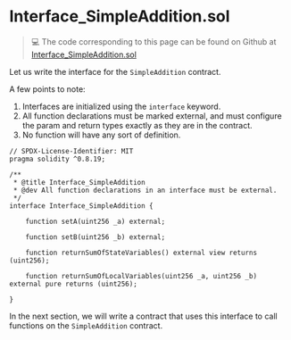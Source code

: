 # Interface_SimpleAddition.sol

> 💻 The code corresponding to this page can be found on Github at [Interface_SimpleAddition.sol](https://github.com/Genesis3800/Solidity-in-Foundry-Repo/blob/main/src/SolidityBasics/Interfaces/Interface_SimpleAddition.sol)

Let us write the interface for the `SimpleAddition` contract.

A few points to note:

1. Interfaces are initialized using the `interface` keyword.
2. All function declarations must be marked external, and must configure the param and return types exactly as they are in the contract.
3. No function will have any sort of definition.  

```solidity
// SPDX-License-Identifier: MIT
pragma solidity ^0.8.19;

/**
 * @title Interface_SimpleAddition
 * @dev All function declarations in an interface must be external.
 */
interface Interface_SimpleAddition {

    function setA(uint256 _a) external;

    function setB(uint256 _b) external;

    function returnSumOfStateVariables() external view returns (uint256);

    function returnSumOfLocalVariables(uint256 _a, uint256 _b) external pure returns (uint256);

}
```

In the next section, we will write a contract that uses this interface to call functions on the `SimpleAddition` contract.